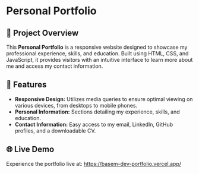 # **Personal Portfolio**

## 📌 **Project Overview**

This **Personal Portfolio** is a responsive website designed to showcase my professional experience, skills, and education. Built using HTML, CSS, and JavaScript, it provides visitors with an intuitive interface to learn more about me and access my contact information.

## 🚀 **Features**

- **Responsive Design:** Utilizes media queries to ensure optimal viewing on various devices, from desktops to mobile phones.
- **Personal Information:** Sections detailing my experience, skills, and education.
- **Contact Information:** Easy access to my email, LinkedIn, GitHub profiles, and a downloadable CV.

## 🌐 **Live Demo**
Experience the portfolio live at: https://basem-dev-portfolio.vercel.app/
